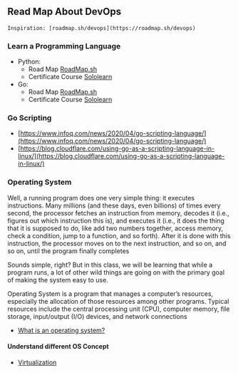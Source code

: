 ## Read Map About DevOps

    Inspiration: [roadmap.sh/devops](https://roadmap.sh/devops)

### Learn a Programming Language

- Python:
  - Road Map [RoadMap.sh](https://roadmap.sh/python)
  - Certificate Course [Sololearn](https://www.sololearn.com/learning/1158)
- Go:
  - Road Map [RoadMap.sh](https://roadmap.sh/golang)
  - Certificate Course [Sololearn](https://www.sololearn.com/learning/1164)

### Go Scripting

- [https://www.infoq.com/news/2020/04/go-scripting-language/](https://www.infoq.com/news/2020/04/go-scripting-language/)
- [https://blog.cloudflare.com/using-go-as-a-scripting-language-in-linux/](https://blog.cloudflare.com/using-go-as-a-scripting-language-in-linux/)

### Operating System

Well, a running program does one very simple thing: it executes instructions.
Many millions (and these days, even billions) of times every second, the
processor fetches an instruction from memory, decodes it (i.e., figures
out which instruction this is), and executes it (i.e., it does
the thing that it is supposed to do, like add two numbers together, access
memory, check a condition, jump to a function, and so forth). After it is
done with this instruction, the processor moves on to the next instruction,
and so on, and so on, until the program finally completes

Sounds simple, right? But in this class, we will be learning
that while a program runs, a lot of other wild things are going on with
the primary goal of making the system easy to use.

Operating System is a program that manages a computer’s resources,
especially the allocation of those resources among other programs.
Typical resources include the central processing unit (CPU), computer
memory, file storage, input/output (I/O) devices, and network connections

- [What is an operating system?](https://edu.gcfglobal.org/en/computerbasics/understanding-operating-systems/1/)

#### Understand different OS Concept

- [Virtualization]()
